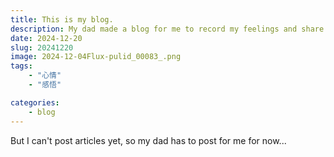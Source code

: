 ```yaml
---
title: This is my blog.
description: My dad made a blog for me to record my feelings and share my insights.
date: 2024-12-20
slug: 20241220
image: 2024-12-04Flux-pulid_00083_.png
tags: 
    - "心情"
    - "感悟"

categories:
    - blog
---
```



But I can't post articles yet, so my dad has to post for me for now...
